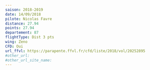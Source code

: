```yaml
---
saison: 2018-2019
date: 14/09/2018
pilote: Nicolas Favre
distance: 27.94
points: 27.94
departement: 87
flightType: Dist 3 pts
wing: Zeno
CFD: Oui
url_ffvl: https://parapente.ffvl.fr/cfd/liste/2018/vol/20252895
#other_url:
#other_url_site_name:
---
```

